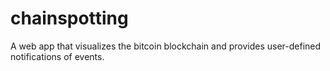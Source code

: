 # chainspotting
A web app that visualizes the bitcoin blockchain and provides user-defined notifications of events.
